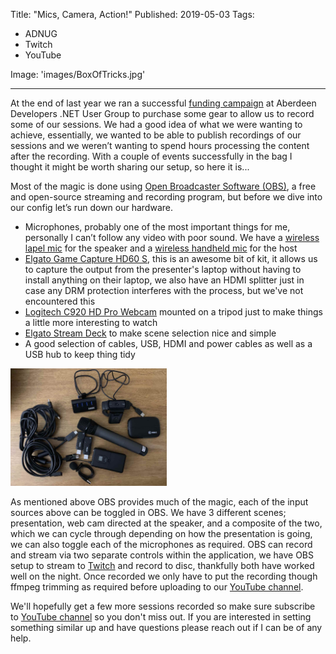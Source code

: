 Title: "Mics, Camera, Action!"
Published: 2019-05-03
Tags:

- ADNUG
- Twitch
- YouTube

Image: 'images/BoxOfTricks.jpg'

---

At the end of last year we ran a successful [funding campaign](https://www.gofundme.com/aberdeen-developers-net-user-group) at Aberdeen Developers .NET User Group to purchase some gear to allow us to record some of our sessions. We had a good idea of what we were wanting to achieve, essentially, we wanted to be able to publish recordings of our sessions and we weren’t wanting to spend hours processing the content after the recording. With a couple of events successfully in the bag I thought it might be worth sharing our setup, so here it is...

<!--more-->

Most of the magic is done using [Open Broadcaster Software (OBS)](https://obsproject.com/), a free and open-source streaming and recording program, but before we dive into our config let’s run down our hardware.

- Microphones, probably one of the most important things for me, personally I can’t follow any video with poor sound. We have a [wireless lapel mic](https://www.amazon.co.uk/gp/product/B07F3KLX14) for the speaker and a [wireless handheld mic](https://www.amazon.co.uk/gp/product/B07F3V3LD2) for the host
- [Elgato Game Capture HD60 S](https://www.amazon.co.uk/gp/product/B01DRWCOGA), this is an awesome bit of kit, it allows us to capture the output from the presenter's laptop without having to install anything on their laptop, we also have an HDMI splitter just in case any DRM protection interferes with the process, but we've not encountered this
- [Logitech C920 HD Pro Webcam](https://www.amazon.co.uk/gp/product/B006A2Q81M) mounted on a tripod just to make things a little more interesting to watch
- [Elgato Stream Deck](https://www.amazon.co.uk/gp/product/B06W2KLM3S) to make scene selection nice and simple
- A good selection of cables, USB, HDMI and power cables as well as a USB hub to keep thing tidy

<img src="/images/ADNUGRecordingGear.jpg" alt="A selection of stuff" style="width:250px;"/>

As mentioned above OBS provides much of the magic, each of the input sources above can be toggled in OBS. We have 3 different scenes; presentation, web cam directed at the speaker, and a composite of the two, which we can cycle through depending on how the presentation is going, we can also toggle each of the microphones as required. OBS can record and stream via two separate controls within the application, we have OBS setup to stream to [Twitch](https://www.twitch.tv/adnuguk) and record to disc, thankfully both have worked well on the night. Once recorded we only have to put the recording though ffmpeg trimming as required before uploading to our [YouTube channel](https://www.youtube.com/channel/UCRnxcmrSrc4TWKqakE4EViw).

We'll hopefully get a few more sessions recorded so make sure subscribe to [YouTube channel](https://www.youtube.com/channel/UCRnxcmrSrc4TWKqakE4EViw) so you don't miss out. If you are interested in setting something similar up and have questions please reach out if I can be of any help.
